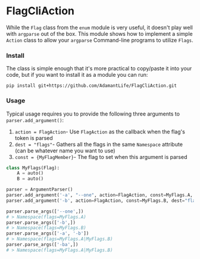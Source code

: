 # FlagCliAction

While the `Flag` class from the `enum` module is very useful, it doesn't play well with `argparse` out of the box. This module shows how to implement a simple `Action` class to allow your `argparse` Command-line programs to utilize `Flags`.

### Install
The class is simple enough that it's more practical to copy/paste it into your code, but if you want to install it as a module you can run:
```
pip install git+https://github.com/AdamantLife/FlagCliAction.git
````

### Usage
Typical usage requires you to provide the following three arguments to `parser.add_argument()`:

1) `action = FlagAction`- Use `FlagAction` as the callback when the flag's token is parsed
2) `dest = "flags"`- Gathers all the flags in the same `Namespace` attribute (can be whatever name you want to use)
3)  `const = {MyFlagMember}`- The flag to set when this argument is parsed
```python
class MyFlags(Flag):
    A = auto()
    B = auto()

parser = ArgumentParser()
parser.add_argument('-a', "--one", action=FlagAction, const=MyFlags.A, dest="flags")
parser.add_argument('-b', action=FlagAction, const=MyFlags.B, dest="flags")

parser.parse_args(['--one',])
# > Namespace(flags=MyFlags.A)
parser.parse_args(['-b',])
# > Namespace(flags=MyFlags.B)
parser.parse_args(['-a', '-b'])
# > Namespace(flags=MyFlags.A|MyFlags.B)
parser.parse_args(['-ba',])
# > Namespace(flags=MyFlags.A|MyFlags.B)
```
